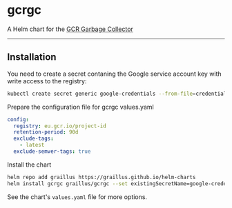 gcrgc
=====

A Helm chart for the [GCR Garbage Collector](https://github.com/graillus/gcrgc)

---

## Installation

You need to create a secret contaning the Google service account key with write access to the registry:
```bash
kubectl create secret generic google-credentials --from-file=credentials.json
```

Prepare the configuration file for gcrgc
values.yaml
```yaml
config:
  registry: eu.gcr.io/project-id
  retention-period: 90d
  exclude-tags:
    - latest
  exclude-semver-tags: true
```

Install the chart
```bash
helm repo add graillus https://graillus.github.io/helm-charts
helm install gcrgc graillus/gcrgc --set existingSecretName=google-credentials --values values.yaml
```

See the chart's `values.yaml` file for more options.
